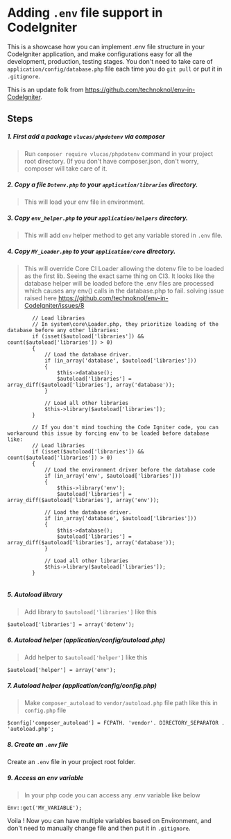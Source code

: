# Adding `.env` file support in CodeIgniter 

This is a showcase how you can implement .env file structure in your CodeIgniter application, and make configurations easy for all the development, production, testing stages. You don't need to take care of `application/config/database.php` file each time you do `git pull` or put it in `.gitignore`. 

This is an update folk from https://github.com/technoknol/env-in-CodeIgniter.

## Steps
##### 1. First add a package `vlucas/phpdotenv` via composer 
> Run `composer require vlucas/phpdotenv` command in your project root directory. (If you don't have composer.json, don't worry, composer will take care of it.
##### 2. Copy a file `Dotenv.php` to your `application/libraries` directory.
> This will load your env file in environment.

##### 3. Copy `env_helper.php` to your `application/helpers` directory.
> This will add `env` helper method to get any variable stored in `.env` file.

##### 4. Copy `MY_Loader.php` to your `application/core` directory.
> This will override Core CI Loader allowing the dotenv file to be loaded as the first lib. 
> Seeing the exact same thing on CI3. It looks like the database helper will be loaded before the .env files are processed which causes any env() calls in the database.php to fail. solving issue raised here https://github.com/technoknol/env-in-CodeIgniter/issues/8

```
		// Load libraries
		// In system\core\Loader.php, they prioritize loading of the database before any other libraries:
		if (isset($autoload['libraries']) && count($autoload['libraries']) > 0)
		{
			// Load the database driver.
			if (in_array('database', $autoload['libraries']))
			{
				$this->database();
				$autoload['libraries'] = array_diff($autoload['libraries'], array('database'));
			}

			// Load all other libraries
			$this->library($autoload['libraries']);
		}

		// If you don't mind touching the Code Igniter code, you can workaround this issue by forcing env to be loaded before database like:
		// Load libraries
		if (isset($autoload['libraries']) && count($autoload['libraries']) > 0)
		{
			// Load the environment driver before the database code
			if (in_array('env', $autoload['libraries']))
			{
				$this->library('env');
				$autoload['libraries'] = array_diff($autoload['libraries'], array('env'));

			// Load the database driver.
			if (in_array('database', $autoload['libraries']))
			{
				$this->database();
				$autoload['libraries'] = array_diff($autoload['libraries'], array('database'));
			}

			// Load all other libraries
			$this->library($autoload['libraries']);
		}
    
```
##### 5. Autoload library 
> Add library to `$autoload['libraries']` like this 
```
$autoload['libraries'] = array('dotenv');
```
##### 6. Autoload helper (application/config/autoload.php)
> Add helper to `$autoload['helper']` like this 
```
$autoload['helper'] = array('env');
```

##### 7. Autoload helper (application/config/config.php)
> Make `composer_autoload` to `vendor/autoload.php` file path like this in `config.php` file 
```
$config['composer_autoload'] = FCPATH. 'vendor'. DIRECTORY_SEPARATOR . 'autoload.php';
```

##### 8. Create an `.env` file
Create an `.env` file in your project root folder. 

##### 9. Access an env variable
> In your php code you can access any .env variable like below 
```
Env::get('MY_VARIABLE');
```

Voila ! Now you can have multiple variables based on Environment, and don't need to manually change file and then put it in `.gitignore`.
